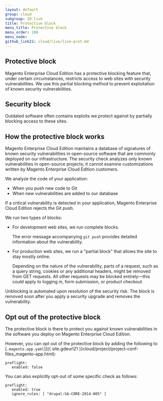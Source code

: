 ```yaml
---
layout: default
group: cloud
subgroup: 20_live
title: Protective block
menu_title: Protective block
menu_order: 100
menu_node: 
github_link21: cloud/live/live-prot.md
---
```


## Protective block
Magento Enterprise Cloud Edition has a protective blocking
feature that, under certain circumstances, restricts access to web sites
with security vulnerabilities. We use this partial blocking method to
prevent exploitation of known security vulnerabilities.

## Security block
Outdated software often contains exploits we protect against by partially blocking
access to these sites.

## How the protective block works
Magento Enterprise Cloud Edition maintains a database of signatures of
known security vulnerabilities in open-source software that are commonly
deployed on our infrastructure. The security check analyzes only known
vulnerabilities in open-source projects; it cannot examine customizations written by
Magento Enterprise Cloud Edition customers.

We analyze the code of your application:

-   When you push new code to Git
-   When new vulnerabilities are added to our database

If a critical vulnerability is detected in your application,
Magento Enterprise Cloud Edition rejects the Git push.

We run two types of blocks:

*	For development web sites, we run complete blocks.

	The error message accompanying `git push` provides detailed information about the vulnerability.

*	For production web sites, we run a "partial block" that allows the site
to stay mostly online. 

	Depending on the nature of the vulnerability,
parts of a request, such as a query string, cookies or any additional
headers, might be removed from GET requests. All other requests may be
blocked entirely&mdash;this could apply to logging in, form submission, or
product checkout.

Unblocking is automated upon resolution of the security risk. The block
is removed soon after you apply a security upgrade and removes
the vulnerability.

## Opt out of the protective block
The protective block is there to protect you against known vulnerabilities
in the software you deploy on Magento Enterprise Cloud Edition.

However, you can opt out of the protective block by adding the following to [`.magento.app.yaml`]({{ site.gdeurl21 }}cloud/project/project-conf-files_magento-app.html):

    preflight:
       enabled: false

You can also explicitly opt-out of some specific check as follows:

    preflight:
       enabled: true
       ignore_rules: [ "drupal:SA-CORE-2014-005" ]